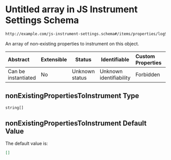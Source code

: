 # Untitled array in JS Instrument Settings Schema

```txt
http://example.com/js-instrument-settings.schema#/items/properties/logSettings/properties/nonExistingPropertiesToInstrument
```

An array of non-existing properties to instrument on this object.


| Abstract            | Extensible | Status         | Identifiable            | Custom Properties | Additional Properties | Access Restrictions | Defined In                                                                                                      |
| :------------------ | ---------- | -------------- | ----------------------- | :---------------- | --------------------- | ------------------- | --------------------------------------------------------------------------------------------------------------- |
| Can be instantiated | No         | Unknown status | Unknown identifiability | Forbidden         | Allowed               | none                | [js_instrument_settings.schema.json\*](../../schemas/js_instrument_settings.schema.json "open original schema") |

## nonExistingPropertiesToInstrument Type

`string[]`

## nonExistingPropertiesToInstrument Default Value

The default value is:

```json
[]
```

